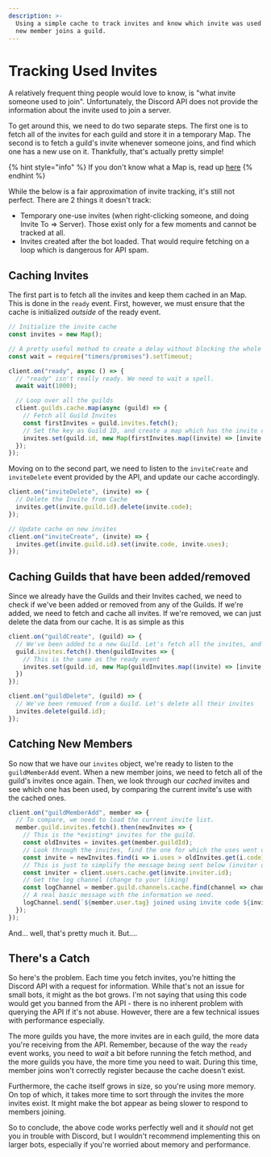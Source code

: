 ```yaml
---
description: >-
  Using a simple cache to track invites and know which invite was used when a
  new member joins a guild.
---
```


# Tracking Used Invites

A relatively frequent thing people would love to know, is "what invite someone used to join". Unfortunately, the Discord API does not provide the information about the invite used to join a server.

To get around this, we need to do two separate steps. The first one is to fetch all of the invites for each guild and store it in a temporary Map. The second is to fetch a guild's invite whenever someone joins, and find which one has a new use on it. Thankfully, that's actually pretty simple!

{% hint style="info" %}
If you don't know what a Map is, read up [here](https://developer.mozilla.org/en-US/docs/Web/JavaScript/Reference/Global_Objects/Map)
{% endhint %}

While the below is a fair approximation of invite tracking, it's still not perfect. There are 2 things it doesn't track:

* Temporary one-use invites \(when right-clicking someone, and doing Invite To =&gt; Server\). Those exist only for a few moments and cannot be tracked at all.
* Invites created after the bot loaded. That would require fetching on a loop which is dangerous for API spam.

## Caching Invites

The first part is to fetch all the invites and keep them cached in an Map. This is done in the `ready` event. First, however, we must ensure that the cache is initialized _outside_ of the ready event.

```javascript
// Initialize the invite cache
const invites = new Map();

// A pretty useful method to create a delay without blocking the whole script.
const wait = require("timers/promises").setTimeout;

client.on("ready", async () => {
  // "ready" isn't really ready. We need to wait a spell.
  await wait(1000);

  // Loop over all the guilds
  client.guilds.cache.map(async (guild) => {
    // Fetch all Guild Invites
    const firstInvites = guild.invites.fetch();
    // Set the key as Guild ID, and create a map which has the invite code, and the number of uses
    invites.set(guild.id, new Map(firstInvites.map((invite) => [invite.code, invite.uses])));
  });
});
```

Moving on to the second part, we need to listen to the `inviteCreate` and `inviteDelete` event provided by the API, and update our cache accordingly.

```javascript
client.on("inviteDelete", (invite) => {
  // Delete the Invite from Cache
  invites.get(invite.guild.id).delete(invite.code);
});

// Update cache on new invites
client.on("inviteCreate", (invite) => {
  invites.get(invite.guild.id).set(invite.code, invite.uses);
});

```

## Caching Guilds that have been added/removed

Since we already have the Guilds and their Invites cached, we need to check if we've been added or removed from any of the Guilds. If we're added, we need to fetch and cache all invites. If we're removed, we can just delete the data from our cache. It is as simple as this

```javascript
client.on("guildCreate", (guild) => {
  // We've been added to a new Guild. Let's fetch all the invites, and save it to our cache
  guild.invites.fetch().then(guildInvites => {
    // This is the same as the ready event
    invites.set(guild.id, new Map(guildInvites.map((invite) => [invite.code, invite.uses])));
  })
});

client.on("guildDelete", (guild) => {
  // We've been removed from a Guild. Let's delete all their invites
  invites.delete(guild.id);
});
```

## Catching New Members

So now that we have our `invites` object, we're ready to listen to the `guildMemberAdd` event. When a new member joins, we need to fetch all of the guild's invites once again. Then, we look through our _cached_ invites and see which one has been used, by comparing the current invite's use with the cached ones.

```javascript
client.on("guildMemberAdd", member => {
  // To compare, we need to load the current invite list.
  member.guild.invites.fetch().then(newInvites => {
    // This is the *existing* invites for the guild.
    const oldInvites = invites.get(member.guildId);
    // Look through the invites, find the one for which the uses went up.
    const invite = newInvites.find(i => i.uses > oldInvites.get(i.code));
    // This is just to simplify the message being sent below (inviter doesn't have a tag property)
    const inviter = client.users.cache.get(invite.inviter.id);
    // Get the log channel (change to your liking)
    const logChannel = member.guild.channels.cache.find(channel => channel.name === "join-logs");
    // A real basic message with the information we need. 
    logChannel.send(`${member.user.tag} joined using invite code ${invite.code} from ${inviter.tag}. Invite was used ${invite.uses} times since its creation.`);
  });
});
```

And... well, that's pretty much it. But....

## There's a Catch

So here's the problem. Each time you fetch invites, you're hitting the Discord API with a request for information. While that's not an issue for small bots, it might as the bot grows. I'm not saying that using this code would get you banned from the API - there is no inherent problem with querying the API if it's not abuse. However, there are a few technical issues with performance especially.

The more guilds you have, the more invites are in each guild, the more data you're receiving from the API. Remember, because of the way the `ready` event works, you need to _wait_ a bit before running the fetch method, and the more guilds you have, the more time you need to wait. During this time, member joins won't correctly register because the cache doesn't exist.

Furthermore, the cache itself grows in size, so you're using more memory. On top of which, it takes more time to sort through the invites the more invites exist. It might make the bot appear as being slower to respond to members joining.

So to conclude, the above code works perfectly well and it _should_ not get you in trouble with Discord, but I wouldn't recommend implementing this on larger bots, especially if you're worried about memory and performance.


